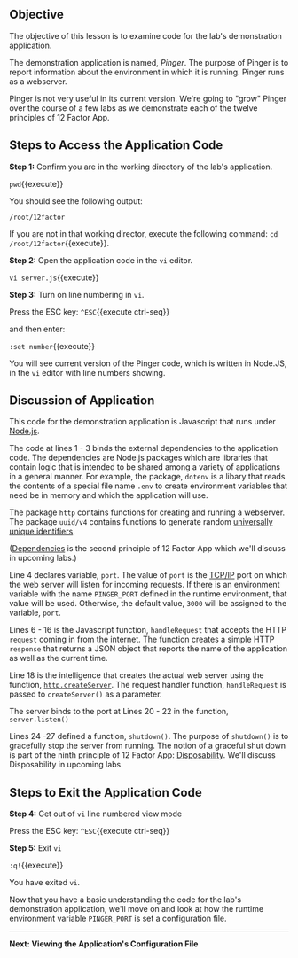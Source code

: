 ## Objective
The objective of this lesson is to examine code for the lab's demonstration application. 

The demonstration application is named, *Pinger*. The purpose of Pinger is to report information about the environment in which it is running. Pinger runs as a webserver.

Pinger is not very useful in its current version. We're going to "grow" Pinger over the course of a few labs as we demonstrate each of the twelve principles of 12 Factor App.

## Steps to Access the Application Code


**Step 1:** Confirm you are in the working directory of the lab's application.

`pwd`{{execute}}

You should see the following output:

`/root/12factor`

If you are not in that working director, execute the following command: `cd /root/12factor`{{execute}}.

**Step 2:** Open the application code in the `vi` editor.

`vi server.js`{{execute}}

**Step 3:** Turn on line numbering in `vi`.

Press the ESC key: `^ESC`{{execute ctrl-seq}}

and then enter:

`:set number`{{execute}}


You will see current version of the Pinger code, which is written in Node.JS, in the `vi` editor with line numbers showing.

## Discussion of Application

This code for the demonstration application is Javascript that runs under [Node.js](https://nodejs.org/en/about/).

The code at lines 1 - 3 binds the external dependencies to the application code. The dependencies are Node.js packages which are libraries that contain logic that is intended to be shared among a variety of applications in a general manner. For example, the package, `dotenv` is a libary that reads the contents of a special file name `.env` to create environment variables that need be in memory and which the application will use.

The package `http` contains functions for creating and running a webserver. The package `uuid/v4` contains functions to generate random [universally unique identifiers](https://en.wikipedia.org/wiki/Universally_unique_identifier). 

([Dependencies](https://12factor.net/dependencies) is the second principle of 12 Factor App which we'll discuss in upcoming labs.)

Line 4 declares variable, `port`. The value of `port` is the [TCP/IP](https://www.pcmag.com/encyclopedia/term/tcpip-port) port on which the web server will listen for incoming requests. If there is an environment variable with the name `PINGER_PORT` defined in the runtime environment, that value will be used. Otherwise, the default value, `3000` will be assigned to the variable, `port`. 

Lines 6 -  16 is the Javascript function, `handleRequest` that accepts the HTTP `request` coming in from the internet. The function creates a simple HTTP `response` that returns a JSON object that reports the name of the application as well as the current time.

Line 18 is the intelligence that creates the actual web server using the function, [`http.createServer`](https://nodejs.org/dist/latest-v14.x/docs/api/http.html#http_http_createserver_options_requestlistener). The request handler function, `handleRequest` is passed to `createServer()` as a parameter.

The server binds to the port at Lines 20 - 22 in the function, `server.listen()`

Lines 24 -27 defined a function, `shutdown()`. The purpose of `shutdown()` is to gracefully stop the server from running. The notion of a graceful shut down is part of the ninth principle of 12 Factor App: [Disposability](https://12factor.net/disposability). We'll discuss Disposability in upcoming labs.

## Steps to Exit the Application Code

**Step 4:** Get out of `vi` line numbered view mode

Press the ESC key: `^ESC`{{execute ctrl-seq}}

**Step 5:** Exit `vi`

`:q!`{{execute}}

You have exited `vi`.

Now that you have a basic understanding the code for the lab's demonstration application, we'll move on and look at how the runtime environment variable `PINGER_PORT` is set a configuration file.

---

**Next: Viewing the Application's Configuration File**